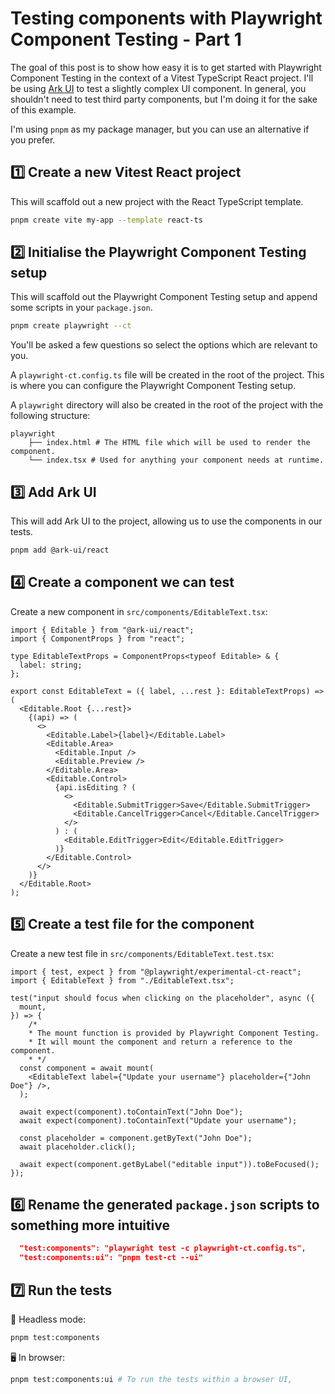 # Testing components with Playwright Component Testing - Part 1

The goal of this post is to show how easy it is to get started with Playwright Component Testing in the context of a Vitest TypeScript React project.
I'll be using [Ark UI](https://ark-ui.com/) to test a slightly complex UI component. In general, you shouldn't need to test third party components, but I'm doing it for the sake of this example.


I'm using `pnpm` as my package manager, but you can use an alternative if you prefer.

## 1️⃣ Create a new Vitest React project

This will scaffold out a new project with the React TypeScript template.

```bash
pnpm create vite my-app --template react-ts
```

## 2️⃣ Initialise the Playwright Component Testing setup

This will scaffold out the Playwright Component Testing setup and append some scripts in your `package.json`.

```bash
pnpm create playwright --ct
```

You'll be asked a few questions so select the options which are relevant to you.

A `playwright-ct.config.ts` file will be created in the root of the project. This is where you can configure the Playwright Component Testing setup.

A `playwright` directory will also be created in the root of the project with the following structure:

```
playwright
    ├── index.html # The HTML file which will be used to render the component.
    └── index.tsx # Used for anything your component needs at runtime.

```

## 3️⃣ Add Ark UI

This will add Ark UI to the project, allowing us to use the components in our tests.

```bash
pnpm add @ark-ui/react
```

## 4️⃣ Create a component we can test

Create a new component in `src/components/EditableText.tsx`:

```tsx
import { Editable } from "@ark-ui/react";
import { ComponentProps } from "react";

type EditableTextProps = ComponentProps<typeof Editable> & {
  label: string;
};

export const EditableText = ({ label, ...rest }: EditableTextProps) => (
  <Editable.Root {...rest}>
    {(api) => (
      <>
        <Editable.Label>{label}</Editable.Label>
        <Editable.Area>
          <Editable.Input />
          <Editable.Preview />
        </Editable.Area>
        <Editable.Control>
          {api.isEditing ? (
            <>
              <Editable.SubmitTrigger>Save</Editable.SubmitTrigger>
              <Editable.CancelTrigger>Cancel</Editable.CancelTrigger>
            </>
          ) : (
            <Editable.EditTrigger>Edit</Editable.EditTrigger>
          )}
        </Editable.Control>
      </>
    )}
  </Editable.Root>
);
```

## 5️⃣ Create a test file for the component

Create a new test file in `src/components/EditableText.test.tsx`:

```tsx
import { test, expect } from "@playwright/experimental-ct-react";
import { EditableText } from "./EditableText.tsx";

test("input should focus when clicking on the placeholder", async ({
  mount,
}) => {
    /*
    * The mount function is provided by Playwright Component Testing.
    * It will mount the component and return a reference to the component.
    * */
  const component = await mount(
    <EditableText label={"Update your username"} placeholder={"John Doe"} />,
  );

  await expect(component).toContainText("John Doe");
  await expect(component).toContainText("Update your username");

  const placeholder = component.getByText("John Doe");
  await placeholder.click();

  await expect(component.getByLabel("editable input")).toBeFocused();
});
```

## 6️⃣ Rename the generated `package.json` scripts to something more intuitive

```json
  "test:components": "playwright test -c playwright-ct.config.ts",
  "test:components:ui": "pnpm test-ct --ui"
```

## 7️⃣ Run the tests

🤕 Headless mode:

```bash
pnpm test:components
```

🖥️ In browser:

```bash
pnpm test:components:ui # To run the tests within a browser UI,
```


